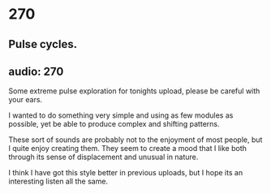 # 270
## Pulse cycles.
audio: 270
---
Some extreme pulse exploration for tonights upload, please be careful with your ears.

I wanted to do something very simple and using as few modules as possible, yet be able to produce complex and shifting patterns.

These sort of sounds are probably not to the enjoyment of most people, but I quite enjoy creating them. They seem to create a mood that I like both through its sense of displacement and unusual in nature.

I think I have got this style better in previous uploads, but I hope its an interesting listen all the same.